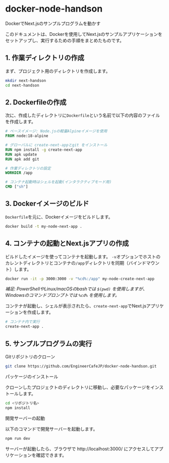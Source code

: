 # docker-node-handson
 DockerでNext.jsのサンプルプログラムを動かす

このドキュメントは、Dockerを使用してNext.jsのサンプルアプリケーションをセットアップし、実行するための手順をまとめたものです。

## 1. 作業ディレクトリの作成

まず、プロジェクト用のディレクトリを作成します。

```bash
mkdir next-handson
cd next-handson
```

## 2. Dockerfileの作成

次に、作成したディレクトリに`Dockerfile`という名前で以下の内容のファイルを作成します。

```dockerfile
# ベースイメージ: Node.jsの軽量Alpineイメージを使用
FROM node:18-alpine

# グローバルに create-next-appとgit をインストール
RUN npm install -g create-next-app
RUN apk update
RUN apk add git

# 作業ディレクトリの設定
WORKDIR /app

# コンテナ起動時はシェルを起動(インタラクティブモード用)
CMD ["sh"]
```

## 3. Dockerイメージのビルド

`Dockerfile`を元に、Dockerイメージをビルドします。

```bash
docker build -t my-node-next-app .
```

## 4. コンテナの起動とNext.jsアプリの作成

ビルドしたイメージを使ってコンテナを起動します。
`-v`オプションでホストのカレントディレクトリとコンテナの`/app`ディレクトリを同期（バインドマウント）します。

```bash
docker run -it -p 3000:3000 -v "%cd%:/app" my-node-create-next-app
```
*補足: PowerShellやLinux/macOSのbashでは `$(pwd)` を使用しますが、Windowsのコマンドプロンプトでは `%cd%` を使用します。*

コンテナが起動し、シェルが表示されたら、`create-next-app`でNext.jsアプリケーションを作成します。

```bash
# コンテナ内で実行
create-next-app .
```

## 5. サンプルプログラムの実行
Gitリポジトリのクローン

```bash
git clone https://github.com/EngineerCafeJP/docker-node-handson.git
```

パッケージのインストール

クローンしたプロジェクトのディレクトリに移動し、必要なパッケージをインストールします。

```bash
cd <リポジトリ名>
npm install
```

開発サーバーの起動

以下のコマンドで開発サーバーを起動します。

```bash
npm run dev
```
サーバーが起動したら、ブラウザで http://localhost:3000/ にアクセスしてアプリケーションを確認できます。
